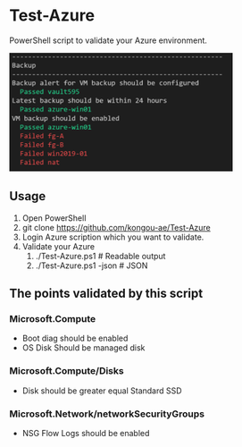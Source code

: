 # Test-Azure

PowerShell script to validate your Azure environment.

<img src="media/image001.png" width="400px">

## Usage 

1. Open PowerShell
2. git clone https://github.com/kongou-ae/Test-Azure
3. Login Azure scription which you want to validate.
4. Validate your Azure
   1. ./Test-Azure.ps1 # Readable output
   2. ./Test-Azure.ps1 -json # JSON

## The points validated by this script

### Microsoft.Compute

- Boot diag should be enabled
- OS Disk Should be managed disk
  
### Microsoft.Compute/Disks

- Disk should be greater equal Standard SSD

### Microsoft.Network/networkSecurityGroups

- NSG Flow Logs should be enabled
